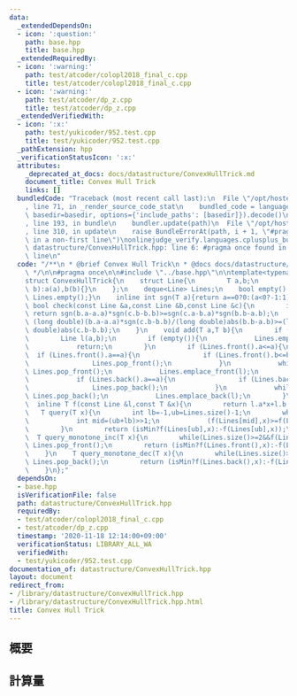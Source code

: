 ```yaml
---
data:
  _extendedDependsOn:
  - icon: ':question:'
    path: base.hpp
    title: base.hpp
  _extendedRequiredBy:
  - icon: ':warning:'
    path: test/atcoder/colopl2018_final_c.cpp
    title: test/atcoder/colopl2018_final_c.cpp
  - icon: ':warning:'
    path: test/atcoder/dp_z.cpp
    title: test/atcoder/dp_z.cpp
  _extendedVerifiedWith:
  - icon: ':x:'
    path: test/yukicoder/952.test.cpp
    title: test/yukicoder/952.test.cpp
  _pathExtension: hpp
  _verificationStatusIcon: ':x:'
  attributes:
    _deprecated_at_docs: docs/datastructure/ConvexHullTrick.md
    document_title: Convex Hull Trick
    links: []
  bundledCode: "Traceback (most recent call last):\n  File \"/opt/hostedtoolcache/Python/3.9.0/x64/lib/python3.9/site-packages/onlinejudge_verify/documentation/build.py\"\
    , line 71, in _render_source_code_stat\n    bundled_code = language.bundle(stat.path,\
    \ basedir=basedir, options={'include_paths': [basedir]}).decode()\n  File \"/opt/hostedtoolcache/Python/3.9.0/x64/lib/python3.9/site-packages/onlinejudge_verify/languages/cplusplus.py\"\
    , line 193, in bundle\n    bundler.update(path)\n  File \"/opt/hostedtoolcache/Python/3.9.0/x64/lib/python3.9/site-packages/onlinejudge_verify/languages/cplusplus_bundle.py\"\
    , line 310, in update\n    raise BundleErrorAt(path, i + 1, \"#pragma once found\
    \ in a non-first line\")\nonlinejudge_verify.languages.cplusplus_bundle.BundleErrorAt:\
    \ datastructure/ConvexHullTrick.hpp: line 6: #pragma once found in a non-first\
    \ line\n"
  code: "/**\n * @brief Convex Hull Trick\n * @docs docs/datastructure/ConvexHullTrick.md\n\
    \ */\n\n#pragma once\n\n#include \"../base.hpp\"\n\ntemplate<typename T,bool isMin=true>\n\
    struct ConvexHullTrick{\n    struct Line{\n        T a,b;\n        Line(T a,T\
    \ b):a(a),b(b){}\n    };\n    deque<Line> Lines;\n    bool empty() const {return\
    \ Lines.empty();}\n    inline int sgn(T a){return a==0?0:(a<0?-1:1);}\n    inline\
    \ bool check(const Line &a,const Line &b,const Line &c){\n        if (b.b==a.b||c.b==b.b)\
    \ return sgn(b.a-a.a)*sgn(c.b-b.b)>=sgn(c.a-b.a)*sgn(b.b-a.b);\n        return\
    \ (long double)(b.a-a.a)*sgn(c.b-b.b)/(long double)abs(b.b-a.b)>=(long double)(c.a-b.a)*sgn(b.b-a.b)/(long\
    \ double)abs(c.b-b.b);\n    }\n    void add(T a,T b){\n        if (!isMin) a*=-1,b*=-1;\n\
    \        Line l(a,b);\n        if (empty()){\n            Lines.emplace_back(l);\n\
    \            return;\n        }\n        if (Lines.front().a<=a){\n          \
    \  if (Lines.front().a==a){\n                if (Lines.front().b<=b) return;\n\
    \                Lines.pop_front();\n            }\n            while(Lines.size()>=2&&check(l,Lines.front(),Lines[1]))\
    \ Lines.pop_front();\n            Lines.emplace_front(l);\n        } else {\n\
    \            if (Lines.back().a==a){\n                if (Lines.back().b<=b) return;\n\
    \                Lines.pop_back();\n            }\n            while(Lines.size()>=2&&check(Lines[Lines.size()-2],Lines.back(),l))\
    \ Lines.pop_back();\n            Lines.emplace_back(l);\n        }\n    }\n  \
    \  inline T f(const Line &l,const T &x){\n        return l.a*x+l.b;\n    }\n \
    \   T query(T x){\n        int lb=-1,ub=Lines.size()-1;\n        while(ub-lb>1){\n\
    \            int mid=(ub+lb)>>1;\n            (f(Lines[mid],x)>=f(Lines[mid+1],x)?lb:ub)=mid;\n\
    \        }\n        return (isMin?f(Lines[ub],x):-f(Lines[ub],x));\n    }\n  \
    \  T query_monotone_inc(T x){\n        while(Lines.size()>=2&&f(Lines.front(),x)>=f(Lines[1],x))\
    \ Lines.pop_front();\n        return (isMin?f(Lines.front(),x):-f(Lines.front(),x));\n\
    \    }\n    T query_monotone_dec(T x){\n        while(Lines.size()>=2&&f(Lines.back(),x)>=f(Lines[Lines.size()-2],x))\
    \ Lines.pop_back();\n        return (isMin?f(Lines.back(),x):-f(Lines.back(),x));\n\
    \    }\n};"
  dependsOn:
  - base.hpp
  isVerificationFile: false
  path: datastructure/ConvexHullTrick.hpp
  requiredBy:
  - test/atcoder/colopl2018_final_c.cpp
  - test/atcoder/dp_z.cpp
  timestamp: '2020-11-18 12:14:00+09:00'
  verificationStatus: LIBRARY_ALL_WA
  verifiedWith:
  - test/yukicoder/952.test.cpp
documentation_of: datastructure/ConvexHullTrick.hpp
layout: document
redirect_from:
- /library/datastructure/ConvexHullTrick.hpp
- /library/datastructure/ConvexHullTrick.hpp.html
title: Convex Hull Trick
---
```

## 概要

## 計算量